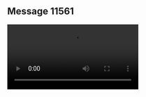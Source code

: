 ## Message 11561



![Video](https://data.iron-swords.co.il/2024/September/18/11561/11561_media.mp4)

